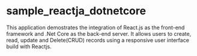 # sample_reactja_dotnetcore
This application demostrates the integration of React.js as the front-end framework and .Net Core as the back-end server. It allows users to create, read, update and Delete(CRUD) records using a responsive user interface build with Reactjs.
